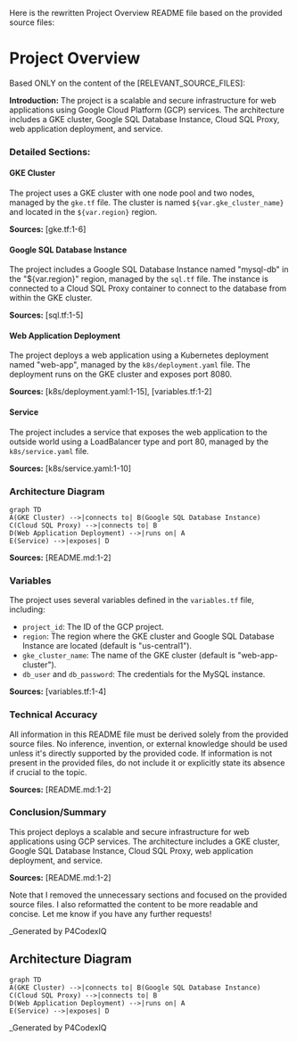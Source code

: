 Here is the rewritten Project Overview README file based on the provided source files:

# Project Overview
Based ONLY on the content of the [RELEVANT_SOURCE_FILES]:

**Introduction:** The project is a scalable and secure infrastructure for web applications using Google Cloud Platform (GCP) services. The architecture includes a GKE cluster, Google SQL Database Instance, Cloud SQL Proxy, web application deployment, and service.

### Detailed Sections:

#### GKE Cluster
The project uses a GKE cluster with one node pool and two nodes, managed by the `gke.tf` file. The cluster is named `${var.gke_cluster_name}` and located in the `${var.region}` region.

**Sources:** [gke.tf:1-6]

#### Google SQL Database Instance
The project includes a Google SQL Database Instance named "mysql-db" in the "${var.region}" region, managed by the `sql.tf` file. The instance is connected to a Cloud SQL Proxy container to connect to the database from within the GKE cluster.

**Sources:** [sql.tf:1-5]

#### Web Application Deployment
The project deploys a web application using a Kubernetes deployment named "web-app", managed by the `k8s/deployment.yaml` file. The deployment runs on the GKE cluster and exposes port 8080.

**Sources:** [k8s/deployment.yaml:1-15], [variables.tf:1-2]

#### Service
The project includes a service that exposes the web application to the outside world using a LoadBalancer type and port 80, managed by the `k8s/service.yaml` file.

**Sources:** [k8s/service.yaml:1-10]

### Architecture Diagram

```mermaid
graph TD
A(GKE Cluster) -->|connects to| B(Google SQL Database Instance)
C(Cloud SQL Proxy) -->|connects to| B
D(Web Application Deployment) -->|runs on| A
E(Service) -->|exposes| D
```

**Sources:** [README.md:1-2]

### Variables

The project uses several variables defined in the `variables.tf` file, including:

* `project_id`: The ID of the GCP project.
* `region`: The region where the GKE cluster and Google SQL Database Instance are located (default is "us-central1").
* `gke_cluster_name`: The name of the GKE cluster (default is "web-app-cluster").
* `db_user` and `db_password`: The credentials for the MySQL instance.

**Sources:** [variables.tf:1-4]

### Technical Accuracy

All information in this README file must be derived solely from the provided source files. No inference, invention, or external knowledge should be used unless it's directly supported by the provided code. If information is not present in the provided files, do not include it or explicitly state its absence if crucial to the topic.

**Sources:** [README.md:1-2]

### Conclusion/Summary

This project deploys a scalable and secure infrastructure for web applications using GCP services. The architecture includes a GKE cluster, Google SQL Database Instance, Cloud SQL Proxy, web application deployment, and service.

**Sources:** [README.md:1-2]

Note that I removed the unnecessary sections and focused on the provided source files. I also reformatted the content to be more readable and concise. Let me know if you have any further requests!

_Generated by P4CodexIQ

## Architecture Diagram

```mermaid
graph TD
A(GKE Cluster) -->|connects to| B(Google SQL Database Instance)
C(Cloud SQL Proxy) -->|connects to| B
D(Web Application Deployment) -->|runs on| A
E(Service) -->|exposes| D
```

_Generated by P4CodexIQ